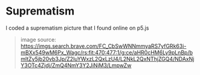 # Suprematism
I coded a suprematism picture that I found online on p5.js
> image source: https://imgs.search.brave.com/FC_CbSwWNNmmyaRS7yfGRk63i-mBXx549wM6Px_Wagc/rs:fit:470:477:1/g:ce/aHR0cHM6Ly9pLnBp/bmltZy5jb20vb3Jp/Z2luYWxzL2QxLzU4/L2NkL2QxNThjZGQ4/NDAxNjY3OTc4Zjdj/ZmQ4NmY3Y2JiNjM3/LmpwZw
